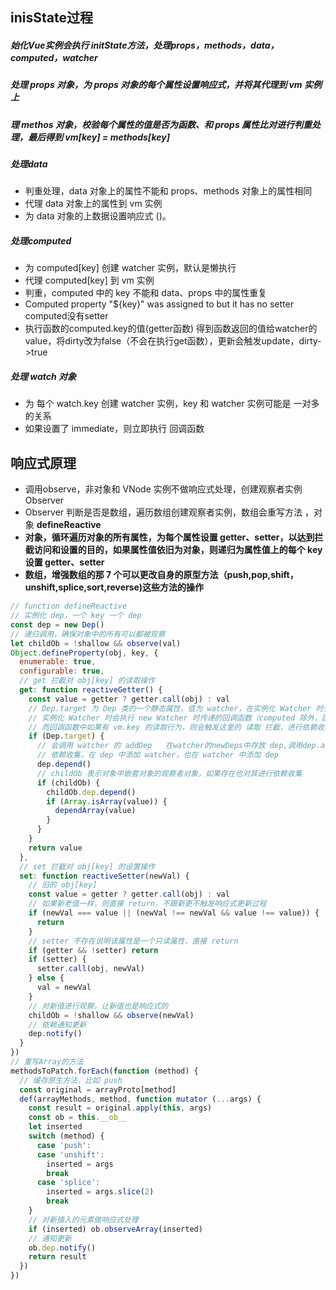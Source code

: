 ## inisState过程
##### 始化Vue实例会执行 initState方法，处理props，methods，data，computed，watcher
##### 处理 props 对象，为 props 对象的每个属性设置响应式，并将其代理到 vm 实例上
##### 理 methos 对象，校验每个属性的值是否为函数、和 props 属性比对进行判重处理，最后得到 vm[key] = methods[key]
##### 处理data
+ 判重处理，data 对象上的属性不能和 props、methods 对象上的属性相同
+ 代理 data 对象上的属性到 vm 实例
+ 为 data 对象的上数据设置响应式 ()。
##### 处理computed
+ 为 computed[key] 创建 watcher 实例，默认是懒执行
+ 代理 computed[key] 到 vm 实例
+ 判重，computed 中的 key 不能和 data、props 中的属性重复
+ Computed property "${key}" was assigned to but it has no setter computed没有setter
+ 执行函数的computed.key的值(getter函数) 得到函数返回的值给watcher的value，将dirty改为false（不会在执行get函数），更新会触发update，dirty->true
##### 处理 watch 对象
+ 为 每个 watch.key 创建 watcher 实例，key 和 watcher 实例可能是 一对多 的关系
+ 如果设置了 immediate，则立即执行 回调函数

## 响应式原理
+ 调用observe，非对象和 VNode 实例不做响应式处理，创建观察者实例 Observer 
+ Observer 判断是否是数组，遍历数组创建观察者实例，数组会重写方法 ，对象 __defineReactive__
+ __对象，循环遍历对象的所有属性，为每个属性设置 getter、setter，以达到拦截访问和设置的目的，如果属性值依旧为对象，则递归为属性值上的每个 key 设置 getter、setter__
+ __数组，增强数组的那 7 个可以更改自身的原型方法（push,pop,shift，unshift,splice,sort,reverse)这些方法的操作__
```javascript
// function defineReactive
// 实例化 dep，一个 key 一个 dep
const dep = new Dep()
// 递归调用，确保对象中的所有可以都被观察
let childOb = !shallow && observe(val)
Object.defineProperty(obj, key, {
  enumerable: true,
  configurable: true,
  // get 拦截对 obj[key] 的读取操作
  get: function reactiveGetter() {
    const value = getter ? getter.call(obj) : val
    // Dep.target 为 Dep 类的一个静态属性，值为 watcher，在实例化 Watcher 时会被设置
    // 实例化 Watcher 时会执行 new Watcher 时传递的回调函数（computed 除外，因为它懒执行，watcher里面有判断）
    // 而回调函数中如果有 vm.key 的读取行为，则会触发这里的 读取 拦截，进行依赖收集
    if (Dep.target) {
      // 会调用 watcher 的 addDep   在watcher的newDeps中存放 dep,调用dep.addSub 存放watcher
      // 依赖收集，在 dep 中添加 watcher，也在 watcher 中添加 dep
      dep.depend()
      // childOb 表示对象中嵌套对象的观察者对象，如果存在也对其进行依赖收集
      if (childOb) {
        childOb.dep.depend()
        if (Array.isArray(value)) {
          dependArray(value)
        }
      }
    }
    return value
  },
  // set 拦截对 obj[key] 的设置操作
  set: function reactiveSetter(newVal) {
    // 旧的 obj[key]
    const value = getter ? getter.call(obj) : val
    // 如果新老值一样，则直接 return，不跟新更不触发响应式更新过程
    if (newVal === value || (newVal !== newVal && value !== value)) {
      return
    }
    // setter 不存在说明该属性是一个只读属性，直接 return
    if (getter && !setter) return
    if (setter) {
      setter.call(obj, newVal)
    } else {
      val = newVal
    }
    // 对新值进行观察，让新值也是响应式的
    childOb = !shallow && observe(newVal)
    // 依赖通知更新
    dep.notify()
  }
})
// 重写Array的方法
methodsToPatch.forEach(function (method) {
  // 缓存原生方法，比如 push
  const original = arrayProto[method]
  def(arrayMethods, method, function mutator (...args) {
    const result = original.apply(this, args)
    const ob = this.__ob__
    let inserted
    switch (method) {
      case 'push':
      case 'unshift':
        inserted = args
        break
      case 'splice':
        inserted = args.slice(2)
        break
    }
    // 对新插入的元素做响应式处理
    if (inserted) ob.observeArray(inserted)
    // 通知更新
    ob.dep.notify()
    return result
  })
})
```
